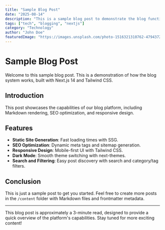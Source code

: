 ```yaml
---
title: "Sample Blog Post"
date: "2025-08-14"
description: "This is a sample blog post to demonstrate the blog functionality."
tags: ["tech", "blogging", "nextjs"]
category: "Technology"
author: "John Doe"
featuredImage: "https://images.unsplash.com/photo-1516321310762-4794372e74f7"
---
```


# Sample Blog Post

Welcome to this sample blog post. This is a demonstration of how the blog system works, built with Next.js 14 and Tailwind CSS.

## Introduction

This post showcases the capabilities of our blog platform, including Markdown rendering, SEO optimization, and responsive design.

## Features

- **Static Site Generation**: Fast loading times with SSG.
- **SEO Optimization**: Dynamic meta tags and sitemap generation.
- **Responsive Design**: Mobile-first UI with Tailwind CSS.
- **Dark Mode**: Smooth theme switching with next-themes.
- **Search and Filtering**: Easy post discovery with search and category/tag filters.

## Conclusion

This is just a sample post to get you started. Feel free to create more posts in the `/content` folder with Markdown files and frontmatter metadata.

---

This blog post is approximately a 3-minute read, designed to provide a quick overview of the platform's capabilities. Stay tuned for more exciting content!